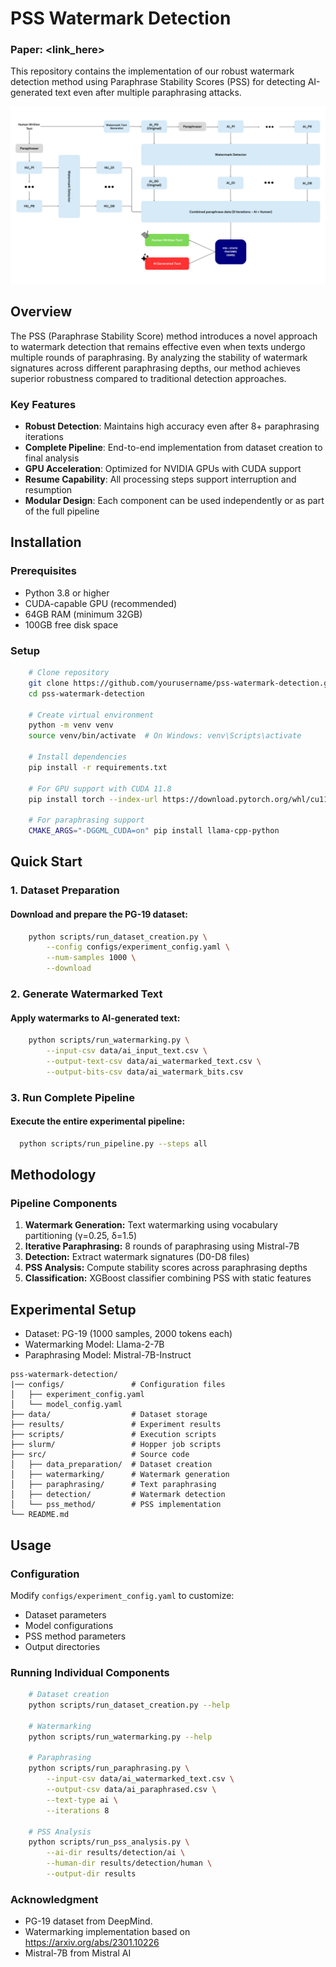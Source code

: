 # PSS Watermark Detection
### Paper: <link_here>

This repository contains the implementation of our robust watermark detection method using Paraphrase Stability Scores (PSS) for detecting AI-generated text even after multiple paraphrasing attacks.

![](Pipeline.png)

## Overview
The PSS (Paraphrase Stability Score) method introduces a novel approach to watermark detection that remains effective even when texts undergo multiple rounds of paraphrasing. By analyzing the stability of watermark signatures across different paraphrasing depths, our method achieves superior robustness compared to traditional detection approaches.

### Key Features

- **Robust Detection**: Maintains high accuracy even after 8+ paraphrasing iterations
- **Complete Pipeline**: End-to-end implementation from dataset creation to final analysis
- **GPU Acceleration**: Optimized for NVIDIA GPUs with CUDA support
- **Resume Capability**: All processing steps support interruption and resumption
- **Modular Design**: Each component can be used independently or as part of the full pipeline

## Installation

### Prerequisites

- Python 3.8 or higher
- CUDA-capable GPU (recommended)
- 64GB RAM (minimum 32GB)
- 100GB free disk space

### Setup
```bash
    # Clone repository
    git clone https://github.com/yourusername/pss-watermark-detection.git
    cd pss-watermark-detection
    
    # Create virtual environment
    python -m venv venv
    source venv/bin/activate  # On Windows: venv\Scripts\activate
    
    # Install dependencies
    pip install -r requirements.txt
    
    # For GPU support with CUDA 11.8
    pip install torch --index-url https://download.pytorch.org/whl/cu118
    
    # For paraphrasing support
    CMAKE_ARGS="-DGGML_CUDA=on" pip install llama-cpp-python
```

## Quick Start
### 1. Dataset Preparation
#### Download and prepare the PG-19 dataset:
```bash
    python scripts/run_dataset_creation.py \
        --config configs/experiment_config.yaml \
        --num-samples 1000 \
        --download
```

### 2. Generate Watermarked Text
#### Apply watermarks to AI-generated text:
```bash
    python scripts/run_watermarking.py \
        --input-csv data/ai_input_text.csv \
        --output-text-csv data/ai_watermarked_text.csv \
        --output-bits-csv data/ai_watermark_bits.csv
```

### 3. Run Complete Pipeline
#### Execute the entire experimental pipeline:
```bash
  python scripts/run_pipeline.py --steps all
```

## Methodology
### Pipeline Components
1. **Watermark Generation:** Text watermarking using vocabulary partitioning (γ=0.25, δ=1.5)
2. **Iterative Paraphrasing:** 8 rounds of paraphrasing using Mistral-7B
3. **Detection:** Extract watermark signatures (D0-D8 files)
4. **PSS Analysis:** Compute stability scores across paraphrasing depths
5. **Classification:** XGBoost classifier combining PSS with static features

## Experimental Setup
* Dataset: PG-19 (1000 samples, 2000 tokens each)
* Watermarking Model: Llama-2-7B
* Paraphrasing Model: Mistral-7B-Instruct

```commandline
pss-watermark-detection/
|── configs/               # Configuration files
│   ├── experiment_config.yaml
│   └── model_config.yaml
├── data/                  # Dataset storage
├── results/               # Experiment results
├── scripts/               # Execution scripts
├── slurm/                 # Hopper job scripts
├── src/                   # Source code
│   ├── data_preparation/  # Dataset creation
│   ├── watermarking/      # Watermark generation
│   ├── paraphrasing/      # Text paraphrasing  
│   ├── detection/         # Watermark detection
│   └── pss_method/        # PSS implementation
└── README.md
```

## Usage
### Configuration
Modify `configs/experiment_config.yaml` to customize:
* Dataset parameters
* Model configurations
* PSS method parameters
* Output directories

### Running Individual Components
```bash
    # Dataset creation
    python scripts/run_dataset_creation.py --help
    
    # Watermarking
    python scripts/run_watermarking.py --help
    
    # Paraphrasing
    python scripts/run_paraphrasing.py \
        --input-csv data/ai_watermarked_text.csv \
        --output-csv data/ai_paraphrased.csv \
        --text-type ai \
        --iterations 8
    
    # PSS Analysis
    python scripts/run_pss_analysis.py \
        --ai-dir results/detection/ai \
        --human-dir results/detection/human \
        --output-dir results
```

### Acknowledgment
* PG-19 dataset from DeepMind.
* Watermarking implementation based on https://arxiv.org/abs/2301.10226
* Mistral-7B from Mistral AI

